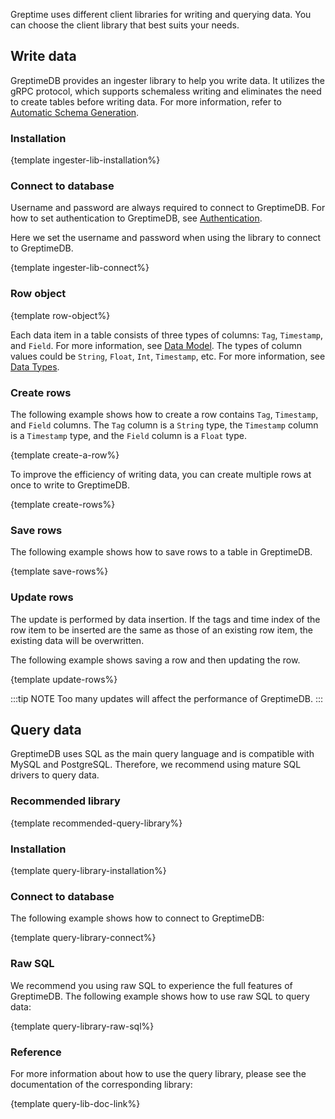 
Greptime uses different client libraries for writing and querying data.
You can choose the client library that best suits your needs.

## Write data

GreptimeDB provides an ingester library to help you write data.
It utilizes the gRPC protocol,
which supports schemaless writing and eliminates the need to create tables before writing data.
For more information, refer to [Automatic Schema Generation](/user-guide/write-data/overview.md#automatic-schema-generation).

### Installation

{template ingester-lib-installation%}

### Connect to database

Username and password are always required to connect to GreptimeDB.
For how to set authentication to GreptimeDB, see [Authentication](/user-guide/clients/authentication.md).

Here we set the username and password when using the library to connect to GreptimeDB.

{template ingester-lib-connect%}

### Row object

{template row-object%}

Each data item in a table consists of three types of columns: `Tag`, `Timestamp`, and `Field`. For more information, see [Data Model](/user-guide/concepts/data-model.md).
The types of column values could be `String`, `Float`, `Int`, `Timestamp`, etc. For more information, see [Data Types](/reference/data-types.md).

### Create rows

The following example shows how to create a row contains `Tag`, `Timestamp`, and `Field` columns. The `Tag` column is a `String` type, the `Timestamp` column is a `Timestamp` type, and the `Field` column is a `Float` type.

{template create-a-row%}

To improve the efficiency of writing data, you can create multiple rows at once to write to GreptimeDB.

{template create-rows%}

### Save rows

The following example shows how to save rows to a table in GreptimeDB.

{template save-rows%}

### Update rows

<!-- TODO move the introduction to write-data/overview.md -->
The update is performed by data insertion. If the tags and time index of the row item to be inserted are the same as those of an existing row item, the existing data will be overwritten.

The following example shows saving a row and then updating the row.

{template update-rows%}

:::tip NOTE
Too many updates will affect the performance of GreptimeDB. 
:::

<!-- TODO ### Delete Metrics -->

## Query data

GreptimeDB uses SQL as the main query language and is compatible with MySQL and PostgreSQL.
Therefore, we recommend using mature SQL drivers to query data.

### Recommended library

{template recommended-query-library%}

### Installation

{template query-library-installation%}

### Connect to database

The following example shows how to connect to GreptimeDB:

{template query-library-connect%}

### Raw SQL

We recommend you using raw SQL to experience the full features of GreptimeDB.
The following example shows how to use raw SQL to query data:

{template query-library-raw-sql%}

### Reference

For more information about how to use the query library, please see the documentation of the corresponding library:

{template query-lib-doc-link%}

